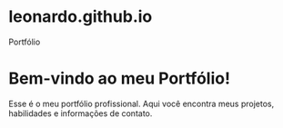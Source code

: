 # leonardo.github.io
Portfólio
<html lang="pt-BR">
<head>
    <meta charset="UTF-8">
    <meta name="viewport" content="width=device-width, initial-scale=1.0">
    <title>Portfólio de Leonardo Silva</title>
</head>
<body>
    <h1>Bem-vindo ao meu Portfólio!</h1>
    <p>Esse é o meu portfólio profissional. Aqui você encontra meus projetos, habilidades e informações de contato.</p>
</body>
</html>
